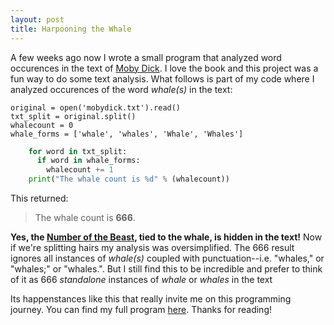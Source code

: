 ```yaml
---
layout: post
title: Harpooning the Whale
---
```


A few weeks ago now I wrote a small program that analyzed word occurences in the text of [Moby Dick](https://www.gutenberg.org/files/2701/2701-h/2701-h.htm). I love the book and this project was a fun way to do some text analysis. What follows is part of my code where I analyzed occurences of the word *whale(s)* in the text:

    original = open('mobydick.txt').read()
    txt_split = original.split()
    whalecount = 0
    whale_forms = ['whale', 'whales', 'Whale', 'Whales']
```python
    for word in txt_split:
      if word in whale_forms:
        whalecount += 1
    print("The whale count is %d" % (whalecount))
```



This returned:

>The whale count is **666**.

**Yes, the [Number of the Beast](https://en.wikipedia.org/wiki/Number_of_the_Beast), tied to the whale, is hidden in the text!** Now if we're splitting hairs my analysis was oversimplified. The 666 result ignores all instances of *whale(s)* coupled with punctuation--i.e. "whales," or "whales;" or "whales.". But I still find this to be incredible and prefer to think of it as 666 *standalone* instances of *whale* or *whales* in the text

Its happenstances like this that really invite me on this programming journey. You can find my full program [here](https://github.com/luna-c/moby-dick-word-analysis). Thanks for reading!

